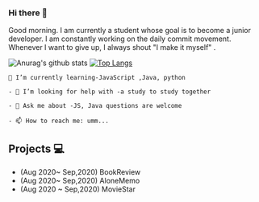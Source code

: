 ### Hi there 👋
Good morning. I am currently a student whose goal is to become a junior developer.
I am constantly working on the daily commit movement. 
Whenever I want to give up, I always shout "I make it myself" .

![Anurag's github stats](https://github-readme-stats.vercel.app/api?username=rlwi440&show_icons=true&theme=tokyonight)
[![Top Langs](https://github-readme-stats.vercel.app/api/top-langs/?username=rlwi440&layout=compact)](https://github.com/anuraghazra/github-readme-stats)

```
🌱 I’m currently learning-JavaScript ,Java, python
`````
````
- 🤔 I’m looking for help with -a study to study together
````
```
- 💬 Ask me about -JS, Java questions are welcome
```
````
- 📫 How to reach me: umm...
``````

Projects 💻
----------------------------
* (Aug 2020~ Sep,2020) BookReview 
* (Aug 2020~ Sep,2020) AloneMemo
* (Aug 2020 ~ Sep,2020) MovieStar
